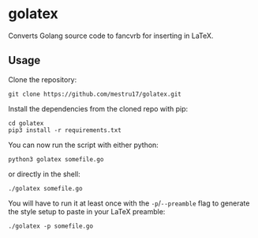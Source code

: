 # golatex
Converts Golang source code to fancvrb for inserting in LaTeX.

## Usage
Clone the repository:
```shell
git clone https://github.com/mestru17/golatex.git
```

Install the dependencies from the cloned repo with pip:
```shell
cd golatex
pip3 install -r requirements.txt
```

You can now run the script with either python:
```shell
python3 golatex somefile.go
```
or directly in the shell:
```shell
./golatex somefile.go
```

You will have to run it at least once with the `-p`/`--preamble` flag to generate the style setup to paste in your LaTeX preamble:
```shell
./golatex -p somefile.go
```
